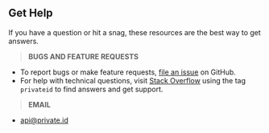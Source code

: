 ## Get Help
If you have a question or hit a snag, these resources are the best way to get answers.
> **BUGS AND FEATURE REQUESTS**
* To report bugs or make feature requests, [file an issue](https://github.com/openinfer/PrivateIdentity/issues) on GitHub. 
* For help with technical questions, visit [Stack Overflow](https://stackoverflow.com/questions/tagged/privateid) using the tag `privateid` to find answers and get support. 

> **EMAIL**
* api@private.id
